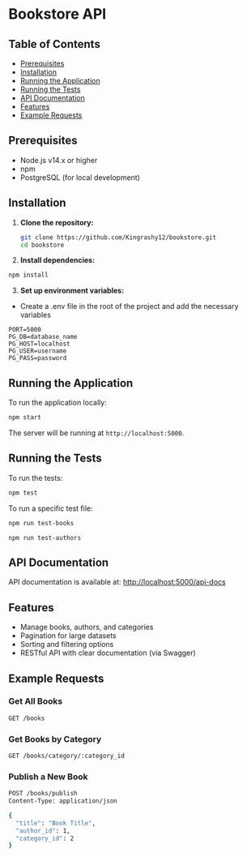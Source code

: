 # Bookstore API

## Table of Contents

- [Prerequisites](#prerequisites)
- [Installation](#installation)
- [Running the Application](#running-the-application)
- [Running the Tests](#running-the-tests)
- [API Documentation](#api-documentation)
- [Features](#features)
- [Example Requests](#example-requests)

## Prerequisites

- Node.js v14.x or higher
- npm
- PostgreSQL (for local development)

## Installation

1. **Clone the repository:**

   ```bash
   git clone https://github.com/Kingrashy12/bookstore.git
   cd bookstore
   ```

2. **Install dependencies:**

```bash
npm install
```

3. **Set up environment variables:**

- Create a .env file in the root of the project and add the necessary variables

```env
PORT=5000
PG_DB=database_name
PG_HOST=localhost
PG_USER=username
PG_PASS=password
```

## Running the Application

To run the application locally:

```bash
npm start
```

The server will be running at `http://localhost:5000`.

## Running the Tests

To run the tests:

```bash
npm test
```

To run a specific test file:

```bash
npm run test-books
```

```
npm run test-authors
```

## API Documentation

API documentation is available at: [http://localhost:5000/api-docs](http://localhost:5000/api-docs)

## Features

- Manage books, authors, and categories
- Pagination for large datasets
- Sorting and filtering options
- RESTful API with clear documentation (via Swagger)

## Example Requests

### Get All Books

```bash
GET /books
```

### Get Books by Category

```bash
GET /books/category/:category_id
```

### Publish a New Book

```bash
POST /books/publish
Content-Type: application/json

{
  "title": "Book Title",
  "author_id": 1,
  "category_id": 2
}

```
